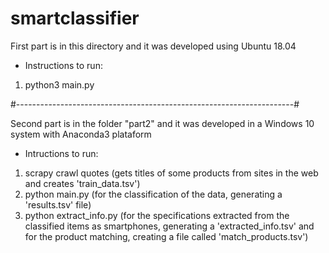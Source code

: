 # smartclassifier

First part is in this directory and it was developed using Ubuntu 18.04

- Instructions to run:

1. python3 main.py

#---------------------------------------------------------------------#

Second part is in the folder "part2" and it was developed in a Windows 10
system with Anaconda3 plataform 

- Intructions to run:

1. scrapy crawl quotes (gets titles of some products from sites in the web and creates 'train_data.tsv')
2. python main.py (for the classification of the data, generating a 
'results.tsv' file)
3. python extract_info.py (for the specifications extracted from the 
classified items as smartphones, generating a 'extracted_info.tsv' and
for the product matching, creating a file called 'match_products.tsv')




